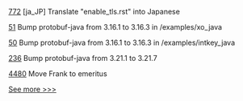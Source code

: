 
[772](https://github.com/hyperledger/fabric-docs-i18n/pull/772) [ja_JP] Translate "enable_tls.rst" into Japanese

[51](https://github.com/hyperledger/sawtooth-sdk-java/pull/51) Bump protobuf-java from 3.16.1 to 3.16.3 in /examples/xo_java

[50](https://github.com/hyperledger/sawtooth-sdk-java/pull/50) Bump protobuf-java from 3.16.1 to 3.16.3 in /examples/intkey_java

[236](https://github.com/hyperledger/fabric-sdk-java/pull/236) Bump protobuf-java from 3.21.1 to 3.21.7

[4480](https://github.com/hyperledger/besu/pull/4480) Move Frank to emeritus


[See more >>>](https://start-here.hyperledger.org/pull-requests)
